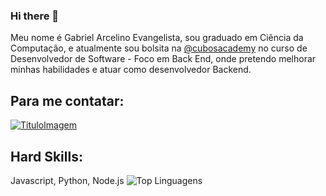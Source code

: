 ### Hi there 👋
Meu nome é Gabriel Arcelino Evangelista, sou graduado em Ciência da Computação, e atualmente sou bolsita na [@cubosacademy](https://cubos.academy/) no curso de Desenvolvedor de Software - Foco em Back End, onde pretendo melhorar minhas habilidades e atuar como desenvolvedor Backend.

## Para me contatar:
[![TituloImagem](LinkImagem)](LinkRedeSocial)

## Hard Skills:
Javascript, Python, Node.js 
![Top Linguagens](https://github-readme-stats.vercel.app/api/top-langs/?username=jessicamedeirosp&theme=tokyonight&custom_title=Top%20%Linguagens)
